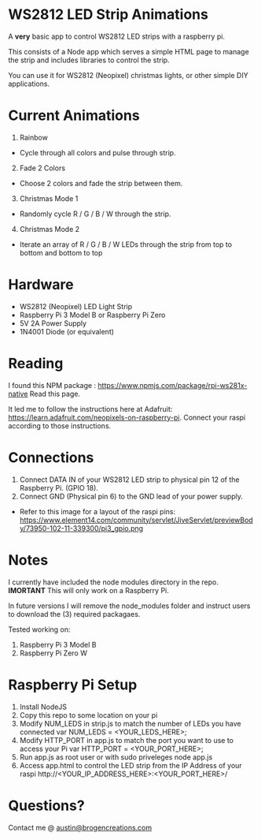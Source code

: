 # WS2812 LED Strip Animations

A **very** basic app to control WS2812 LED strips with a raspberry pi. 

This consists of a Node app which serves a simple HTML page to manage the strip and includes libraries to control the strip.

You can use it for WS2812 (Neopixel) christmas lights, or other simple DIY applications.

# Current Animations

1) Rainbow
  - Cycle through all colors and pulse through strip.

2) Fade 2 Colors
  - Choose 2 colors and fade the strip between them.

3) Christmas Mode 1
  - Randomly cycle R / G / B / W through the strip.

4) Christmas Mode 2
  - Iterate an array of R / G / B / W LEDs through the strip from top to bottom and bottom to top

# Hardware 

- WS2812 (Neopixel) LED Light Strip
- Raspberry Pi 3 Model B or Raspberry Pi Zero
- 5V 2A Power Supply
- 1N4001 Diode (or equivalent)

# Reading 

I found this NPM package : https://www.npmjs.com/package/rpi-ws281x-native
Read this page. 

It led me to follow the instructions here at Adafruit: https://learn.adafruit.com/neopixels-on-raspberry-pi. 
Connect your raspi according to those instructions. 

# Connections 

1) Connect DATA IN of your WS2812 LED strip to physical pin 12 of the Raspberry Pi. (GPIO 18).
2) Connect GND (Physical pin 6) to the GND lead of your power supply. 
- Refer to this image for a layout of the raspi pins: https://www.element14.com/community/servlet/JiveServlet/previewBody/73950-102-11-339300/pi3_gpio.png

# Notes 

I currently have included the node modules directory in the repo. **IMORTANT** This will only work on a Raspberry Pi.

In future versions I will remove the node_modules folder and instruct users to download the (3) required packagaes. 

Tested working on: 
  1) Raspberry Pi 3 Model B
  2) Raspberry Pi Zero W

# Raspberry Pi Setup

1) Install NodeJS
2) Copy this repo to some location on your pi
3) Modify NUM_LEDS in strip.js to match the number of LEDs you have connected
    var NUM_LEDS = <YOUR_LEDS_HERE>;
4) Modify HTTP_PORT in app.js to match the port you want to use to access your Pi
    var HTTP_PORT = <YOUR_PORT_HERE>;
5) Run app.js as root user or with sudo priveleges
    node app.js
6) Access app.html to control the LED strip from the IP Address of your raspi
    http://<YOUR_IP_ADDRESS_HERE>:<YOUR_PORT_HERE>/

# Questions? 

Contact me @ austin@brogencreations.com